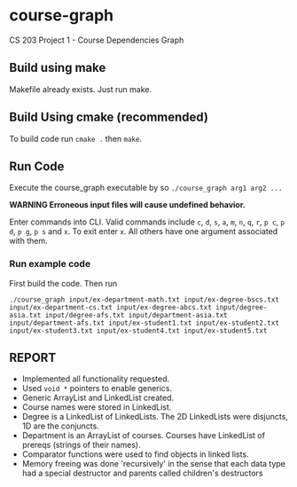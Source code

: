 # course-graph
CS 203 Project 1 - Course Dependencies Graph

## Build using make 
Makefile already exists. Just run make.

## Build Using cmake (recommended)
To build code run `cmake .` then `make`.

## Run Code
Execute the course_graph executable by so
`./course_graph arg1 arg2 ...`

**WARNING Erroneous input files will cause undefined behavior.**

Enter commands into CLI. Valid commands include `c`, `d`, `s`, `a`, `m`, `n`, `q`, `r`, `p c`, `p d`, `p g`, `p s` and
 `x`.
To exit enter `x`. All others have one argument associated with them.


### Run example code
First build the code. Then run


`./course_graph input/ex-department-math.txt input/ex-degree-bscs.txt input/ex-department-cs.txt input/ex-degree-abcs.txt input/degree-asia.txt input/degree-afs.txt input/department-asia.txt input/department-afs.txt input/ex-student1.txt input/ex-student2.txt input/ex-student3.txt input/ex-student4.txt input/ex-student5.txt`

## REPORT
* Implemented all functionality requested. 
* Used `void *` pointers to enable generics. 
* Generic ArrayList and LinkedList created.
* Course names were stored in LinkedList.
* Degree is a LinkedList of LinkedLists. The 2D LinkedLists were disjuncts, 1D are the conjuncts.
* Department is an ArrayList of courses. Courses have LinkedList of prereqs (strings of their names).
* Comparator functions were used to find objects in linked lists.
* Memory freeing was done 'recursively' in the sense that each data type had a special destructor and parents called
 children's destructors 